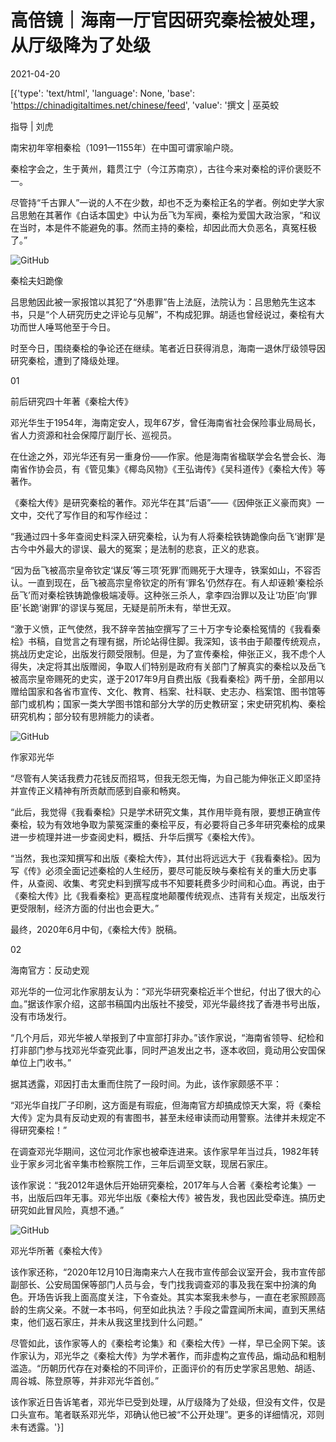 # 高倍镜｜海南一厅官因研究秦桧被处理，从厅级降为了处级

2021-04-20

[{'type': 'text/html', 'language': None, 'base': 'https://chinadigitaltimes.net/chinese/feed', 'value': '撰文 | 巫英蛟

指导 | 刘虎

南宋初年宰相秦桧（1091—1155年）在中国可谓家喻户晓。

秦桧字会之，生于黄州，籍贯江宁（今江苏南京），古往今来对秦桧的评价褒贬不一。

尽管持“千古罪人”一说的人不在少数，却也不乏为秦桧正名的学者。例如史学大家吕思勉在其著作《白话本国史》中认为岳飞为军阀，秦桧为爱国大政治家，“和议在当时，本是件不能避免的事。然而主持的秦桧，却因此而大负恶名，真冤枉极了。”

![GitHub](https://chinadigitaltimes.net/chinese/files/2021/04/post-665106-607e87f62d399.)

 秦桧夫妇跪像 

吕思勉因此被一家报馆以其犯了“外患罪”告上法庭，法院认为：吕思勉先生这本书，只是“个人研究历史之评论与见解”，不构成犯罪。胡适也曾经说过，秦桧有大功而世人唾骂他至于今日。

时至今日，围绕秦桧的争论还在继续。笔者近日获得消息，海南一退休厅级领导因研究秦桧，遭到了降级处理。

01

前后研究四十年著《秦桧大传》

邓光华生于1954年，海南定安人，现年67岁，曾任海南省社会保险事业局局长，省人力资源和社会保障厅副厅长、巡视员。

在仕途之外，邓光华还有另一重身份——作家。他是海南省楹联学会名誉会长、海南省作协会员，有《管见集》《椰岛风物》《王弘诲传》《吴科道传》《秦桧大传》等著作。

《秦桧大传》是研究秦桧的著作。邓光华在其“后语”——《因伸张正义豪而爽》一文中，交代了写作目的和写作经过：

“我通过四十多年查阅史料深入研究秦桧，认为有人将秦桧铁铸跪像向岳飞‘谢罪’是古今中外最大的谬误、最大的冤案；是法制的悲哀，正义的悲哀。 

“因为岳飞被高宗皇帝钦定‘谋反’等三项‘死罪’而赐死于大理寺，铁案如山，不容否认。一直到现在，岳飞被高宗皇帝钦定的所有‘罪名’仍然存在。有人却诬赖‘秦桧杀岳飞’而对秦桧铁铸跪像极端凌辱。这种张三杀人，拿李四治罪以及让‘功臣’向‘罪臣’长跪‘谢罪’的谬误与冤屈，无疑是前所未有，举世无双。

“激于义愤，正气使然，我不辞辛苦抽空撰写了三十万字专论秦桧冤情的《我看秦桧》书稿，自觉言之有理有据，所论站得住脚。我深知，该书由于颠覆传统观点，挑战历史定论，出版发行颇受限制。但是，为了宣传秦桧，伸张正义，我不虑个人得失，决定将其出版赠阅，争取人们特别是政府有关部门了解真实的秦桧以及岳飞被高宗皇帝赐死的史实，遂于2017年9月自费出版《我看秦桧》两千册，全部用以赠给国家和各省市宣传、文化、教育、档案、社科联、史志办、档案馆、图书馆等部门或机构；国家一类大学图书馆和部分大学的历史教研室；宋史研究机构、秦桧研究机构；部分较有思辨能力的读者。

![GitHub](https://chinadigitaltimes.net/chinese/files/2021/04/post-665106-607e87f7b309c.)

 作家邓光华 

“尽管有人笑话我费力花钱反而招骂，但我无怨无悔，为自己能为伸张正义即坚持并宣传正义精神有所贡献而感到自豪和畅爽。

“此后，我觉得《我看秦桧》只是学术研究文集，其作用毕竟有限，要想正确宣传秦桧，较为有效地争取为蒙冤深重的秦桧平反，有必要将自己多年研究秦桧的成果进一步梳理并进一步查阅史料，概括、升华后撰写《秦桧大传》。 

“当然，我也深知撰写和出版《秦桧大传》，其付出将远远大于《我看秦桧》。因为写《传》必须全面记述秦桧的人生经历，要尽可能反映与秦桧有关的重大历史事件，从查阅、收集、考究史料到撰写成书不知要耗费多少时间和心血。再说，由于《秦桧大传》比《我看秦桧》更高程度地颠覆传统观点、违背有关规定，出版发行更受限制，经济方面的付出也会更大。”

最终，2020年6月中旬，《秦桧大传》脱稿。

02

海南官方：反动史观

邓光华的一位河北作家朋友认为：“邓光华研究秦桧近半个世纪，付出了很大的心血。”据该作家介绍，这部书稿国内出版社不接受，邓光华最终找了香港书号出版，没有市场发行。

“几个月后，邓光华被人举报到了中宣部打非办。”该作家说，“海南省领导、纪检和打非部门参与找邓光华查究此事，同时严追发出之书，逐本收回，竟动用公安国保单位上门收书。”

据其透露，邓因打击太重而住院了一段时间。为此，该作家颇感不平：

“邓光华自找厂子印刷，这方面是有瑕疵，但海南官方却搞成惊天大案，将《秦桧大传》定为具有反动史观的有害图书，甚至未经审读而动用警察。法律并未规定不得研究秦桧！” 

在调查邓光华期间，这位河北作家也被牵连进来。该作家早年当过兵，1982年转业于家乡河北省辛集市检察院工作，三年后调至文联，现居石家庄。

该作家说：“我2012年退休后开始研究秦桧，2017年与人合著《秦桧考论集》一书，出版后四年无事。邓光华出版《秦桧大传》被告发，我也因此受牵连。搞历史研究如此冒风险，真想不通。”

![GitHub](https://chinadigitaltimes.net/chinese/files/2021/04/post-665106-607e87f9c7a6a.)

 邓光华所著《秦桧大传》 

该作家还称，“2020年12月10日海南来六人在我市宣传部会议室开会，我市宣传部副部长、公安局国保等部门人员与会，专门找我调查邓的事及我在案中扮演的角色。开场告诉我上面高度关注，下令查处。其实本案我未参与，一直在老家照顾高龄的生病父亲。不就一本书吗，何至如此执法？手段之雷霆闻所末闻，直到天黑结束，他们返石家庄，并未从我这里找到什么问题。”

尽管如此，该作家等人的《秦桧考论集》和《秦桧大传》一样，早已全网下架。该作家认为，邓光华之《秦桧大传》为学术著作，而非虚构之宣传品，煽动品和粗制滥造。“历朝历代存在对秦桧的不同评价，正面评价的有历史学家呂思勉、胡适、周谷城、陈登原等，并非邓光华首创。”

该作家近日告诉笔者，邓光华已受到处理，从厅级降为了处级，但没有文件，仅是口头宣布。笔者联系邓光华，邓确认他已被“不公开处理”。更多的详细情况，邓则未有透露。'}]